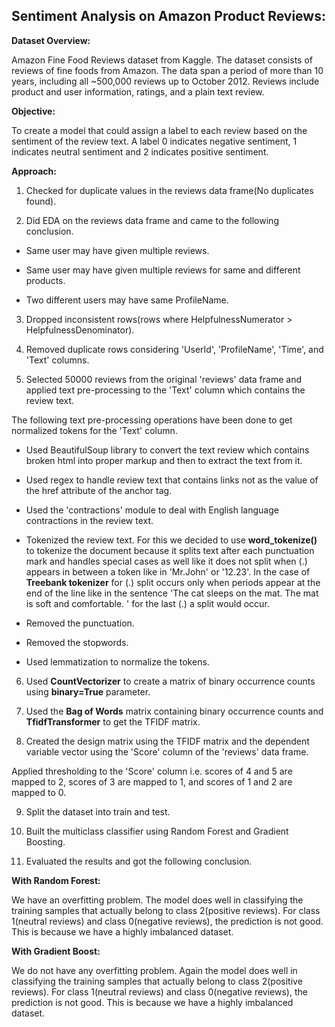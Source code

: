 ## Sentiment Analysis on Amazon Product Reviews:

**Dataset Overview:**

Amazon Fine Food Reviews dataset from Kaggle. The dataset consists of reviews of fine foods from Amazon. The data span a period of more than 10 years, including all ~500,000 reviews up to October 2012. Reviews include product and user information, ratings, and a plain text review.

**Objective:**

To create a model that could assign a label to each review based on the sentiment
of the review text.
A label 0 indicates negative sentiment, 1 indicates neutral sentiment and 2 indicates positive sentiment.

**Approach:**
1. Checked for duplicate values in the reviews data frame(No duplicates found).

2. Did EDA on the reviews data frame and came to the following conclusion.

- Same user may have given multiple reviews.

- Same user may have given multiple reviews for same and different products.

- Two different users may have same ProfileName.

3. Dropped inconsistent rows(rows where HelpfulnessNumerator > HelpfulnessDenominator).

4. Removed duplicate rows considering 'UserId', 'ProfileName', 'Time', and 'Text' columns.

5. Selected 50000 reviews from the original 'reviews' data frame and applied text pre-processing to the 'Text' column which contains the review text.

The following text pre-processing operations have been done to get normalized
tokens for the 'Text' column.

- Used BeautifulSoup library to convert the text review which contains broken html into proper markup and then to extract the text from it.

- Used regex to handle review text that contains links not as the value of the href attribute of the anchor tag.

- Used the 'contractions' module to deal with English language contractions in the review text.

- Tokenized the review text. For this we decided to use **word_tokenize()** to tokenize the document because it splits text after each punctuation mark and handles special cases as well like it does not split when (.) appears in between a token like in 'Mr.John' or '12.23'. In the case of **Treebank tokenizer** for (.) split occurs only when periods appear at the end of the line like in the sentence 'The cat sleeps on the mat. The mat is soft and comfortable. ' for the last (.) a split would occur. 

- Removed the punctuation.

- Removed the stopwords.

- Used lemmatization to normalize the tokens.

6. Used **CountVectorizer** to create a matrix of binary occurrence counts using **binary=True** parameter.

7. Used the **Bag of Words** matrix containing binary occurrence counts and **TfidfTransformer** to get the TFIDF matrix.

8. Created the design matrix using the TFIDF matrix and the dependent variable vector using the 'Score' column of the 'reviews' data frame.

Applied thresholding to the 'Score' column i.e. scores of 4 and 5 are mapped to 2, scores of 3 are mapped to 1, and scores of 1 and 2 are mapped to 0.

9. Split the dataset into train and test.

10. Built the multiclass classifier using Random Forest and Gradient Boosting.

11. Evaluated the results and got the following conclusion.

**With Random Forest:**

We have an overfitting problem.
The model does well in classifying the training samples that actually belong to class 2(positive reviews). For class 1(neutral reviews) and class 0(negative reviews), the prediction is not good. This is because we have a highly imbalanced dataset.

**With Gradient Boost:**

We do not have any overfitting problem.
Again the model does well in classifying the training samples that actually belong to class 2(positive reviews). For class 1(neutral reviews) and class 0(negative reviews), the prediction is not good. This is because we have a highly imbalanced dataset.
